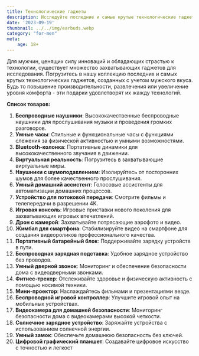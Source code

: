 ```yaml
---
title: Технологические гаджеты
description: Исследуйте последние и самые крутые технологические гаджеты, созданные с учетом интересов мужчин, преданно следящих за инновациями.
date: '2023-09-19'
thumbnail: ../../img/earbuds.webp
category: "for-men"
meta:
    age: 18+
---
```

Для мужчин, ценящих силу инноваций и обладающих страстью к технологии, существует множество захватывающих гаджетов для исследования. Погрузитесь в нашу коллекцию последних и самых крутых технологических гаджетов, созданных с учетом мужского вкуса. Будь то повышение производительности, развлечения или увеличение уровня комфорта - эти подарки удовлетворят их жажду технологий.

**Список товаров:**
1. **Беспроводные наушники**: Высококачественные беспроводные наушники для прослушивания музыки и проведения громких разговоров.
2. **Умные часы**: Стильные и функциональные часы с функциями слежения за физической активностью и умными возможностями.
3. **Bluetooth-колонка**: Портативные динамики для высококачественного звучания в движении.
4. **Виртуальная реальность**: Погрузитесь в захватывающие виртуальные миры.
5. **Наушники с шумоподавлением**: Изолируйтесь от посторонних шумов для более качественного прослушивания.
6. **Умный домашний ассистент**: Голосовые ассистенты для автоматизации домашних процессов.
7. **Устройство для потоковой передачи**: Смотрите фильмы и телепередачи в разрешении 4K.
8. **Игровая консоль**: Игровые приставки нового поколения для захватывающих игровых впечатлений.
9. **Дрон с камерой**: Захватывайте потрясающие аэрофото и видео.
10. **Жимбал для смартфона**: Стабилизируйте видео на смартфоне для создания видеороликов профессионального качества.
11. **Портативный батарейный блок**: Поддерживайте зарядку устройств в пути.
12. **Беспроводная зарядная подставка**: Удобное зарядное устройство без проводов.
13. **Умный дверной звонок**: Мониторинг и обеспечение безопасности дома с видеодверными звонками.
14. **Фитнес-трекер**: Отслеживайте здоровье и физическую активность с помощью носимой техники.
15. **Мини-проектор**: Наслаждайтесь фильмами и презентациями везде.
16. **Беспроводной игровой контроллер**: Улучшите игровой опыт на мобильных устройствах.
17. **Видеокамера для домашней безопасности**: Мониторинг безопасности дома с видеокамерами высокой четкости.
18. **Солнечное зарядное устройство**: Заряжайте устройства с использованием солнечной энергии.
19. **Умный замок**: Обеспечьте домашнюю безопасность без ключей.
20. **Цифровой графический планшет**: Создавайте цифровое искусство с точностью и легкост
